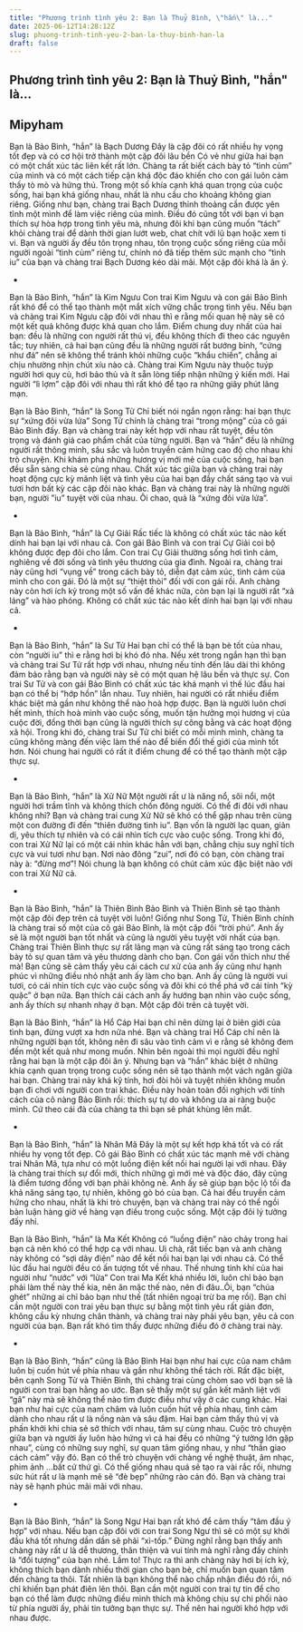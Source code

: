 ```yaml
---
title: "Phương trình tình yêu 2: Bạn là Thuỷ Bình, \"hắn\" là..."
date: 2025-06-12T14:28:12Z
slug: phuong-trinh-tinh-yeu-2-ban-la-thuy-binh-han-la
draft: false
---
```


## Phương trình tình yêu 2: Bạn là Thuỷ Bình, "hắn" là...

## Mipyham

Bạn là Bảo Bình, “hắn” là Bạch Dương
Đây là cặp đôi có rất nhiều hy vọng tốt đẹp và có cơ hội trở thành một cặp đôi lâu bền
Có vẻ như giữa hai bạn có một chất xúc tác liên kết rất lớn. Chàng ta rất biết cách bày tỏ “tình củm” của mình và có một cách tiếp cận khá độc đáo khiến cho con gái luôn cảm thấy tò mò và hứng thú. Trong một số khía cạnh khá quan trọng của cuộc sống, hai bạn khá giống nhau, nhất là nhu cầu cho khoảng không gian riêng. Giống như bạn, chàng trai Bạch Dương thỉnh thoảng cần được yên tĩnh một mình để làm việc riêng của mình. Điều đó cũng tốt với bạn vì bạn thích sự hòa hợp trong tình yêu mà, nhưng đôi khi bạn cũng muốn “tách” khỏi chàng trai để dành thời gian lướt web, chat chít với lũ bạn hoặc xem ti vi. Bạn và người ấy đều tôn trọng nhau, tôn trọng cuộc sống riêng của mỗi người ngoài “tình củm” riêng tư, chính nó đã tiếp thêm sức mạnh cho “tình iu” của bạn và chàng trai Bạch Dương kéo dài mãi. Một cặp đôi khá là ăn ý.
 

+
 
Bạn là Bảo Bình, “hắn” là Kim Ngưu
Con trai Kim Ngưu và con gái Bảo Bình rất khó để có thể tạo thành một mắt xích vững chắc trong tình yêu.
Nếu bạn và chàng trai Kim Ngưu cặp đôi với nhau thì e rằng mối quan hệ này sẽ có một kết quả không được khả quan cho lắm. Điểm chung duy nhất của hai bạn: đều là những con người rất thú vị, đều không thích đi theo các nguyên tắc; tuy nhiên, cả hai bạn cũng đều là những người rất bướng bỉnh, “cứng như đá” nên sẽ không thể tránh khỏi những cuộc “khẩu chiến”, chẳng ai chịu nhường nhịn chút xíu nào cả. Chàng trai Kim Ngưu này thuộc tuýp người hơi quy củ, hơi bảo thủ và ít sẵn lòng tiếp nhận những ý kiến mới. Hai người “lì lợm” cặp đôi với nhau thì rất khó để tạo ra những giây phút lãng mạn.


 
 
Bạn là Bảo Bình, “hắn” là Song Tử
Chỉ biết nói ngắn ngọn rằng: hai bạn thực sự “xứng đôi vừa lứa”
Song Tử chính là chàng trai “trong mộng” của cô gái Bảo Bình đấy. Bạn và chàng trai này kết hợp với nhau rất tuyệt, đều tôn trọng và đánh giá cao phẩm chất của từng người. Bạn và “hắn” đều là những người rất thông minh, sâu sắc và luôn truyền cảm hứng cao độ cho nhau khi trò chuyện. Khi khám phá những hương vị mới mẻ của cuộc sống, hai bạn đều sẵn sàng chia sẻ cùng nhau. Chất xúc tác giữa bạn và chàng trai này hoạt động cực kỳ mãnh liệt và tình yêu của hai bạn đầy chất sáng tạo và vui tươi hơn bất kỳ các cặp đôi nào khác. Bạn và chàng trai này là những người bạn, người ”iu” tuyệt vời của nhau. Ôi chao, quả là “xứng đôi vừa lứa”.
 

+
 
Bạn là Bảo Bình, “hắn” là Cự Giải
Rấc tiếc là không có chất xúc tác nào kết dính hai bạn lại với nhau cả.
Con gái Bảo Bình và con trai Cự Giải coi bộ không được đẹp đôi cho lắm. Con trai Cự Giải thường sống hơi tình cảm, nghiêng về đời sống và tình yêu thương của gia đình. Ngoài ra, chàng trai này cũng hơi “vụng về” trong cách bày tỏ, diễn đạt cảm xúc, tình cảm của mình cho con gái. Đó là một sự “thiệt thòi” đối với con gái rồi. Anh chàng này còn hơi ích kỷ trong một số vấn đề khác nữa, còn bạn lại là người rất “xả láng” và hào phóng. Không có chất xúc tác nào kết dính hai bạn lại với nhau cả.
 
 
 

+
 
Bạn là Bảo Bình, “hắn” là Sư Tử
Hai bạn chỉ có thể là bạn bè tốt của nhau, còn “người iu” thì e rằng hơi bị khó đó nha.
Nếu xét trong ngắn hạn thì bạn và chàng trai Sư Tử rất hợp với nhau, nhưng nếu tính đến lâu dài thì không đảm bảo rằng bạn và người này sẽ có một quan hệ lâu bền và thực sự. Con trai Sư Tử và con gái Bảo Bình có chất xúc tác khá mạnh vì thế lúc đầu hai bạn có thể bị “hớp hồn” lẫn nhau. Tuy nhiên, hai người có rất nhiều điểm khác biệt mà gần như không thể nào hoà hợp được. Bạn là người luôn chơi hết mình, thích hoà mình vào cuộc sống, muốn tận hưởng mọi hương vị của cuộc đời, đồng thời bạn cũng là người thích sự công bằng và các hoạt động xã hội. Trong khi đó, chàng trai Sư Tử chỉ biết có mỗi mình mình, chàng ta cũng không màng đến việc làm thế nào để biến đổi thế giới của mình tốt hơn. Nói chung hai người có rất ít điểm chung để có thể tạo thành một cặp thực sự.
 

+
 
Bạn là Bảo Bình, “hắn” là Xử Nữ
Một người rất ư là năng nổ, sôi nổi, một người hơi trầm tĩnh và không thích chốn đông người. Có thể đi đôi với nhau không nhỉ?
Bạn và chàng trai cung Xử Nữ sẽ khó có thể gặp nhau trên cùng một con đường đi đến “thiên đường tình iu”. Bạn vốn là người lạc quan, giản dị, yêu thích tự nhiên và có cái nhìn tích cực vào cuộc sống. Trong khi đó, con trai Xử Nữ lại có một cái nhìn khác hẳn với bạn, chẳng chịu suy nghĩ tích cực và vui tươi như bạn. Nơi nào đông “zui”, nơi đó có bạn, còn chàng trai này à: “đừng mơ”! Nói chung là bạn không có chút cảm xúc đặc biệt nào với con trai Xử Nữ cả.
 

+
 
Bạn là Bảo Bình, “hắn” là Thiên Bình
Bảo Bình và Thiên Bình sẽ tạo thành một cặp đôi đẹp trên cả tuyệt vời luôn!
Giống như Song Tử, Thiên Bình chính là chàng trai số một của cô gái Bảo Bình, là một cặp đôi “trời phú”. Anh ấy sẽ là một người bạn tốt nhất và cũng là người yêu tuyệt vời nhất của bạn. Chàng trai Thiên Bình thực sự rất lãng mạn và cũng rất sáng tạo trong cách bày tỏ sự quan tâm và yêu thương dành cho bạn. Con gái vốn thích như thế mà! Bạn cũng sẽ cảm thấy yêu cái cách cư xử của anh ấy cũng như hạnh phúc vì những điều nhỏ nhặt anh ấy làm cho bạn. Anh ấy cũng là người vui tươi, có cái nhìn tích cực vào cuộc sống và đôi khi có thể phá vỡ cái tính “kỳ quặc” ở bạn nữa. Bạn thích cái cách anh ấy hướng bạn nhìn vào cuộc sống, anh ấy thích sự nhanh nhạy ở bạn. Một cặp đôi trên cả tuyệt vời.
 

 
Bạn là Bảo Bình, “hắn” là Hổ Cáp
Hai bạn chỉ nên dừng lại ở biên giới của tình bạn, đừng vượt xa hơn nữa nhé.
Bạn và chàng trai Hổ Cáp chỉ nên là những người bạn tốt, không nên đi sâu vào tình cảm vì e rằng sẽ không đem đến một kết quả như mong muốn. Nhìn bên ngoài thì mọi người đều nghĩ rằng hai bạn là một cặp đôi ăn ý. Nhưng bạn và “hắn” khác biệt ở những khía cạnh quan trọng trong cuộc sống nên sẽ tạo thành một vách ngăn giữa hai bạn. Chàng trai này khá kỹ tính, hơi đòi hỏi và tuyệt nhiên không muốn bạn đi chơi với người con trai khác. Điều này hoàn toàn đối nghịch với tính cách của cô nàng Bảo Bình rồi: thích sự tự do và không ưa ai ràng buộc mình. Cứ theo cái đà của chàng ta thì bạn sẽ phát khùng lên mất.
 

+
 
Bạn là Bảo Bình, “hắn” là Nhân Mã
Đây là một sự kết hợp khá tốt và có rất nhiều hy vọng tốt đẹp. Cô gái Bảo Bình có chất xúc tác mạnh mẽ với chàng trai Nhân Mã, tựa như có một luồng điện kết nối hai người lại với nhau. Đây là chàng trai thích sự đổi mới, thích những gì mới mẻ và độc đáo, đây cũng là điểm tương đồng với bạn phải không nè. Anh ấy sẽ giúp bạn bộc lộ tối đa khả năng sáng tạo, tự nhiên, không gò bó của bạn. Cả hai đều truyền cảm hứng cho nhau, nhất là khi trò chuyện, bạn và chàng trai này có thể ngồi bàn luận hàng giờ về hàng vạn điều trong cuộc sống. Một cặp đôi lý tưởng đấy nhỉ.

 

 
Bạn là Bảo Bình, “hắn” là Ma Kết
Không có “luồng điện” nào chảy trong hai bạn cả nên khó có thể hợp cạ với nhau.
Ui chà, rất tiếc bạn và anh chàng này không có “sợi dây điện” nào để kết nối hai bạn lại với nhau cả. Có thể lúc đầu hai người đều có ấn tượng tốt về nhau. Thế nhưng tính khí của hai người như “nước” với “lửa” Con trai Ma Kết khá nhiều lời, luôn chỉ bảo bạn phải làm thế này thế kia, nên ăn mặc thế nào, nên đi đâu..Ôi, bạn “chúa ghét” những ai chỉ bảo bạn như thế (tất nhiên ngoại trừ ba mẹ rồi). Bạn chỉ cần một người con trai yêu bạn thực sự bằng một tình yêu rất giản đơn, không cầu kỳ nhưng chân thành, và chàng trai này phải yêu bạn, yêu cả con người của bạn. Bạn rất khó tìm thấy được những điều đó ở chàng trai này.
 

+
 
Bạn là Bảo Bình, “hắn” cũng là Bảo Bình
Hai bạn như hai cực của nam châm luôn bị cuốn hút về phía nhau và gần như không thể tách rời.
Rất đặc biệt, bên cạnh Song Tử và Thiên Bình, thì chàng trai cùng chòm sao với bạn sẽ là người con trai bạn hằng ao ước. Bạn sẽ thấy một sự gắn kết mãnh liệt với “gã” này mà sẽ không thể nào tìm được điều như vậy ở các cung khác. Hai bạn như hai cực của nam châm và luôn cuốn hút về phía nhau, tình cảm dành cho nhau rất ư là nồng nàn và sâu đậm. Hai bạn cảm thấy thú vị và phấn khởi khi chia sẻ sở thích với nhau, tâm sự cùng nhau. Cuộc trò chuyện giữa bạn và người ấy luôn hào hứng vì cả hai đều có những “ý tưởng lớn gặp nhau”, cùng có những suy nghĩ, sự quan tâm giống nhau, y như “thần giao cách cảm” vậy đó. Bạn có thể trò chuyện với chàng về nghệ thuật, âm nhạc, phim ảnh …bất cứ thứ gì. Có thể giống nhau quá sẽ tạo ra vài rắc rối, nhưng sức hút rất ư là mạnh mẽ sẽ “đè bẹp” những rào cản đó. Bạn và chàng trai này sẽ hạnh phúc mãi mãi với nhau.

 
+
 
Bạn là Bảo Bình, “hắn” là Song Ngư
Hai bạn rất khó để cảm thấy “tâm đầu ý hợp” với nhau.
Nếu bạn cặp đôi với con trai Song Ngư thì sẽ có một sự khởi đầu khá tốt nhưng dần dần sẽ phải “xì-tốp.” Đừng nghĩ rằng bạn thấy anh chàng này rất ư là dễ thương, thân thiện và vui tính mà nghĩ rằng đấy chính là “đối tượng” của bạn nhé. Lầm to! Thực ra thì anh chàng này hơi bị ích kỷ, không thích bạn dành nhiều thời gian cho bạn bè, chỉ muốn bạn quan tâm đến chàng ta thôi. Tất nhiên là bạn không thể nào chấp nhận điều đó rồi, nó chỉ khiến bạn phát điên lên thôi. Bạn cần một người con trai tự tin để cho bạn có thể làm được những điều mình thích mà không chịu sự chi phối nào từ phía người ấy, phải tin tưởng bạn thực sự. Thế nên hai người khó hợp với nhau được.